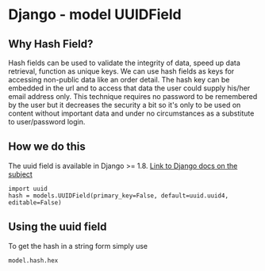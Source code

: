 # Django - model UUIDField

## Why Hash Field?
Hash fields can be used to validate the integrity of data, speed up data retrieval, function as unique keys. We can use hash fields as keys for accessing non-public data like an order detail. The hash key can be embedded in the url and to access that data the user could supply his/her email address only. This technique requires no password to be remembered by the user but it decreases the security a bit so it's only to be used on content without important data and under no circumstances as a substitute to user/password login. 

## How we do this

The uuid field is available in Django >= 1.8.
[Link to Django docs on the subject](https://docs.djangoproject.com/en/2.0/ref/models/fields/#uuidfield)

```
import uuid
hash = models.UUIDField(primary_key=False, default=uuid.uuid4, editable=False)
```

## Using the uuid field

To get the hash in a string form simply use 
```
model.hash.hex
```
